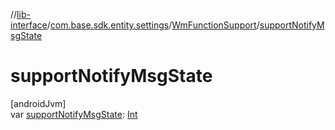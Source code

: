 //[lib-interface](../../../index.md)/[com.base.sdk.entity.settings](../index.md)/[WmFunctionSupport](index.md)/[supportNotifyMsgState](support-notify-msg-state.md)

# supportNotifyMsgState

[androidJvm]\
var [supportNotifyMsgState](support-notify-msg-state.md): [Int](https://kotlinlang.org/api/latest/jvm/stdlib/kotlin/-int/index.html)
